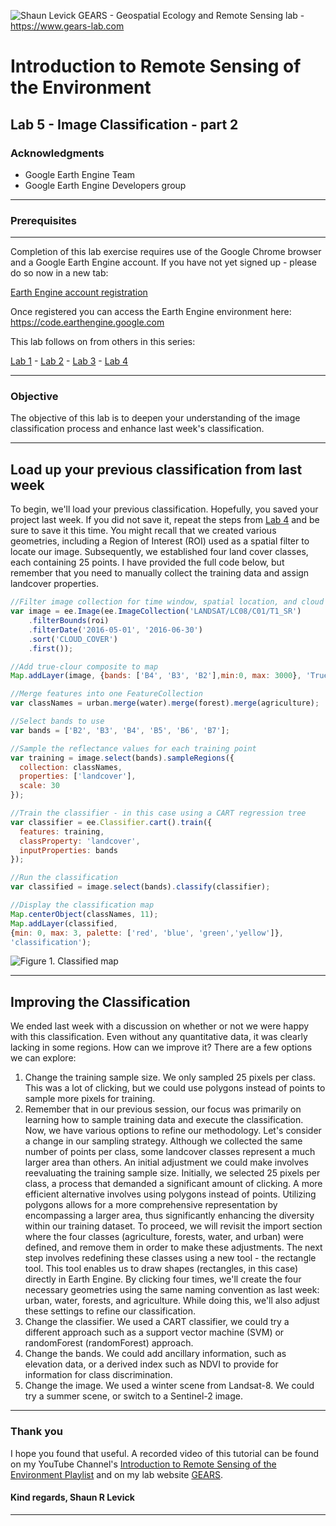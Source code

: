 ![Shaun Levick](Logo3.png)
GEARS - Geospatial Ecology and Remote Sensing lab - https://www.gears-lab.com

# Introduction to Remote Sensing of the Environment
Lab 5 - Image Classification - part 2
--------------

### Acknowledgments
- Google Earth Engine Team
- Google Earth Engine Developers group

------

### Prerequisites
-------------

Completion of this lab exercise requires use of the Google Chrome browser and a Google Earth Engine account. If you have not yet signed up - please do so now in a new tab:

[Earth Engine account registration](https://signup.earthengine.google.com/)

Once registered you can access the Earth Engine environment here:
https://code.earthengine.google.com

This lab follows on from others in this series:

[Lab 1](https://github.com/naribi/GEARS/blob/master/Intro_RS_Lab1.md) -
[Lab 2](https://github.com/naribi/GEARS/blob/master/Intro_RS_Lab2.md) -
[Lab 3](https://github.com/naribi/GEARS/blob/master/Intro_RS_Lab3.md) -
[Lab 4](https://github.com/naribi/GEARS/blob/master/Intro_RS_Lab4.md)

------------------------------------------------------------------------

### Objective

The objective of this lab is to deepen your understanding of the image classification process and enhance last week's classification. 


----------

## Load up your previous classification from last week

To begin, we'll load your previous classification. Hopefully, you saved your project last week. 
If you did not save it, repeat the steps from [Lab 4](https://github.com/naribi/GEARS/blob/master/Intro_RS_Lab4.md) and be sure to save it this time. 
You might recall that we created various geometries, including a Region of Interest (ROI) used as a spatial filter to locate our image. 
Subsequently, we established four land cover classes, each containing 25 points. 
I have provided the full code below, but remember that you need to manually collect the training data and assign landcover properties.

```JavaScript
//Filter image collection for time window, spatial location, and cloud cover
var image = ee.Image(ee.ImageCollection('LANDSAT/LC08/C01/T1_SR')
    .filterBounds(roi)
    .filterDate('2016-05-01', '2016-06-30')
    .sort('CLOUD_COVER')
    .first());

//Add true-clour composite to map
Map.addLayer(image, {bands: ['B4', 'B3', 'B2'],min:0, max: 3000}, 'True colour image');

//Merge features into one FeatureCollection
var classNames = urban.merge(water).merge(forest).merge(agriculture);

//Select bands to use
var bands = ['B2', 'B3', 'B4', 'B5', 'B6', 'B7'];

//Sample the reflectance values for each training point
var training = image.select(bands).sampleRegions({
  collection: classNames,
  properties: ['landcover'],
  scale: 30
});

//Train the classifier - in this case using a CART regression tree
var classifier = ee.Classifier.cart().train({
  features: training,
  classProperty: 'landcover',
  inputProperties: bands
});

//Run the classification
var classified = image.select(bands).classify(classifier);

//Display the classification map
Map.centerObject(classNames, 11);
Map.addLayer(classified,
{min: 0, max: 3, palette: ['red', 'blue', 'green','yellow']},
'classification');
```

![Figure 1. Classified map](screenshots/l4_classified.png)

-----
## Improving the Classification

We ended last week with a discussion on whether or not we were happy with this classification. Even without any quantitative data, it was clearly lacking in some regions. How can we improve it? There are a few options we can explore:

1. Change the training sample size. We only sampled 25 pixels per class. This was a lot of clicking, but we could use polygons instead of points to sample more pixels for training.
2. Remember that in our previous session, our focus was primarily on learning how to sample training data and execute the classification. Now, we have various options to refine our methodology.
Let's consider a change in our sampling strategy. Although we collected the same number of points per class, some landcover classes represent a much larger area than others. 
An initial adjustment we could make involves reevaluating the training sample size. Initially, we selected 25 pixels per class, a process that demanded a significant amount of clicking. 
A more efficient alternative involves using polygons instead of points. 
Utilizing polygons allows for a more comprehensive representation by encompassing a larger area, thus significantly enhancing the diversity within our training dataset.
To proceed, we will revisit the import section where the four classes (agriculture, forests, water, and urban) were defined, and remove them in order to make these adjustments.
The next step involves redefining these classes using a new tool - the rectangle tool. This tool enables us to draw shapes (rectangles, in this case) directly in Earth Engine. 
By clicking four times, we'll create the four necessary geometries using the same naming convention as last week: urban, water, forests, and agriculture. 
While doing this, we'll also adjust these settings to refine our classification.
4. Change the classifier. We used a CART classifier, we could try a different approach such as a support vector machine (SVM) or randomForest (randomForest) approach.
5. Change the bands. We could add ancillary information, such as elevation data, or a derived index such as NDVI to provide for information for class discrimination.
6. Change the image. We used a winter scene from Landsat-8. We could try a summer scene, or switch to a Sentinel-2 image.


-------
### Thank you

I hope you found that useful. A recorded video of this tutorial can be found on my YouTube Channel's [Introduction to Remote Sensing of the Environment Playlist](https://www.youtube.com/playlist?list=PLf6lu3bePWHDi3-lrSqiyInMGQXM34TSV) and on my lab website [GEARS](https://www.gears-lab.com).

#### Kind regards, Shaun R Levick
------
